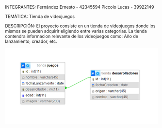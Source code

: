 INTEGRANTES:
Fernández Ernesto - 42345594
Piccolo Lucas - 39922149

TEMÁTICA: Tienda de videojuegos

DESCRIPCIÓN: El proyecto consiste en un tienda de videojuegos donde los mismos se pueden adquirir eligiendo entre varias categorias.
La tienda contendra informacion relevante de los videojuegos como: Año de lanzamiento, creador, etc.

![Image text](https://github.com/LucasPiccolo/TPE-Lucas-Piccolo-Ernesto-Fernandez/blob/main/DER.png)
